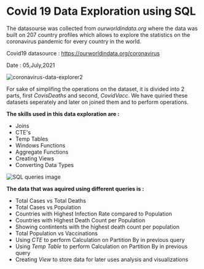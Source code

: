 # Covid 19 Data Exploration using SQL

The datasourse was collected from *ourworldindata.org* where the data was built on 207 country profiles which allows to explore the statistics on the coronavirus pandemic for every country in the world.

Covid19 datasource : https://ourworldindata.org/coronavirus

Date : 05,July,2021

![coronavirus-data-explorer2](https://user-images.githubusercontent.com/63396845/124471839-fb9da400-ddba-11eb-8110-7edb508b9138.png)

For sake of simplifing the operations on the dataset, it is divided into 2 parts, first *CovisDeaths* and second, *CovidVacc*. We have quiried these datasets seperately and later on joined them and to perform operations.

**The skills used in this data exploration are :** 
* Joins 
* CTE's
* Temp Tables
* Windows Functions
* Aggregate Functions
* Creating Views
* Converting Data Types

![SQL queries image](https://user-images.githubusercontent.com/63396845/124611698-4f79bd00-de8f-11eb-865c-cda4be6bb01f.jpg)


**The data that was aquired using different queries is :**

* Total Cases vs Total Deaths
* Total Cases vs Population
* Countries with Highest Infection Rate compared to Population
* Countries with Highest Death Count per Population
* Showing contintents with the highest death count per population
* Total Population vs Vaccinations
* Using *CTE* to perform Calculation on Partition By in previous query
* Using *Temp Table* to perform Calculation on Partition By in previous query 
* Creating *View* to store data for later uses analysis and visualizations
